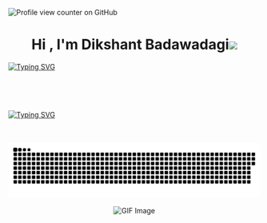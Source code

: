 ![Profile view counter on GitHub](https://komarev.com/ghpvc/?username=DikshantBadawadagi)

<h1 align="center"><b>Hi , I'm Dikshant Badawadagi</b><img src="https://media.giphy.com/media/hvRJCLFzcasrR4ia7z/giphy.gif" width="35"></h1>

<a href="https://git.io/typing-svg">
  <img src="https://readme-typing-svg.demolab.com?font=Fira+Code&duration=4000&pause=100&center=true&vCenter=true&random=false&width=500&lines=Full+Stack+Developer%2C;Machine+Learning%2C;DevOps" alt="Typing SVG" />
</a>

<br><br>

<br>
<a href="https://git.io/typing-svg"><img src="https://readme-typing-svg.demolab.com?font=Fira+Code&weight=500&size=25&duration=500&pause=1000&color=E1E456&center=true&multiline=true&random=false&width=1100&height=500&lines=DDDD...III...KK...KK...SSSSS...HH..HH...AA...NNN...NN...TTTTTT;DD..DD.III...KK.KK....SS.....HH..HH..AA.AA..NN.NN.NN....TT..;DD...DD.III...KKKK......SSSS...HHHHHH..AAAAAA..NN..NN.NN....TT..;DD..DD.III...KK.KK........SS..HH..HH..AA..AA..NN...NN.N....TT..;DDDD...III...KK...KK...SSSSS..HH..HH..AA..AA..NN....NN....TT..;------------------------------------------------------------;BB...BB...AA...DDDD...AA...WW..WW..AA...DDDD...AA...GGG...III;BB..BB..AA.AA..DD..DD.AA.AA.WW.WW.AA.AA.DD..DD.AA.AA.G......III;BBBBB..AAAAAA.DD...DD.AAAAA.WWWW..AAAAAA.DD...DD.AAAA.G..GG.III;BB..BB.AA..AA.DD..DD.AA..AA.WW....AA..AA.DD..DD.AA..A.G..GG.III;BB...BB.AA..AA.DDDD...AA..AA.WW....AA..AA.DDDD...AA..A.GGG...III" alt="Typing SVG" /></a>
<br>
<br>
<br>



![Snake eating DIKSHANT](https://raw.githubusercontent.com/DikshantBadawadagi/DikshantBadawadagi/output/dikshant-snake.svg)

<p align="center">
  <img src="https://repository-images.githubusercontent.com/588181932/e36ec678-7984-4cdd-8e4c-a3932772ff8e" alt="GIF Image" />
</p>
